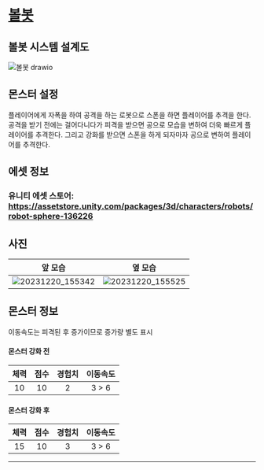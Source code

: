 # [볼봇](../README.md)

## 볼봇 시스템 설계도
![볼봇 drawio](https://github.com/ACEDIA2567/CityGun/assets/101154683/f154a522-b019-44a5-a194-aa291e05cb95)

## 몬스터 설정
플레이어에게 자폭을 하여 공격을 하는 로봇으로 스폰을 하면 플레이어를 추격을 한다.   
공격을 받기 전에는 걸어다니다가 피격을 받으면 공으로 모습을 변하여 더욱 빠르게 플레이어를 추격한다.
그리고 강화를 받으면 스폰을 하게 되자마자 공으로 변하여 플레이어를 추격한다.

## 에셋 정보
### 유니티 에셋 스토어: https://assetstore.unity.com/packages/3d/characters/robots/robot-sphere-136226

## 사진
|앞 모습|옆 모습|
|:---:|:---:|
|![20231220_155342](https://github.com/ACEDIA2567/CityGun/assets/101154683/2d1c0e36-1eda-46db-978a-6be0847f0bb5)|![20231220_155525](https://github.com/ACEDIA2567/CityGun/assets/101154683/7e0cd9fe-1d31-4d78-a0ed-b1ae92bea7ea)|

## 몬스터 정보
이동속도는 피격된 후 증가이므로 증가량 별도 표시
#### 몬스터 강화 전
|체력|점수|경험치|이동속도|
|:---:|:---:|:---:|:---:|
|10|10|2|3 > 6|

#### 몬스터 강화 후
|체력|점수|경험치|이동속도|
|:---:|:---:|:---:|:---:|
|15|10|3|3 > 6|

<hr>

